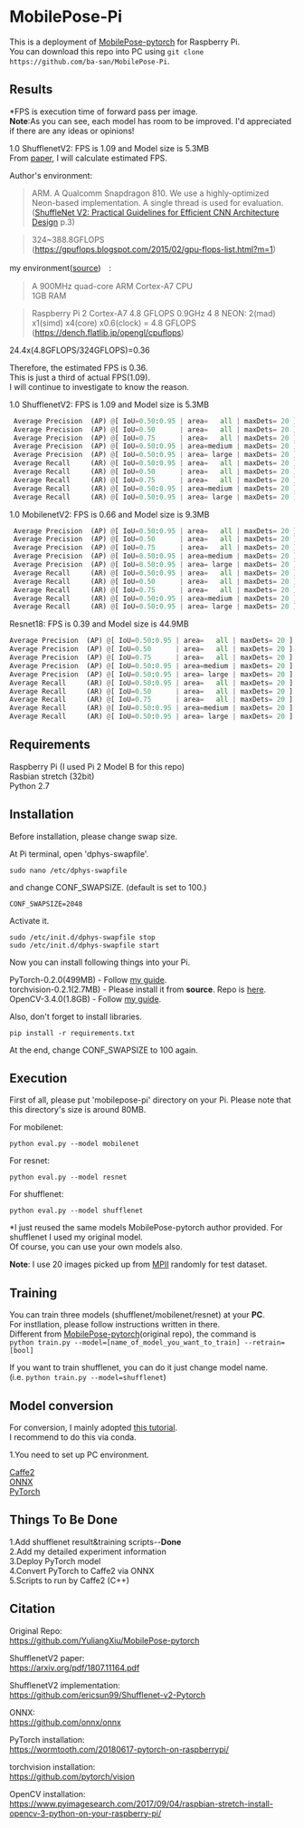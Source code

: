 # MobilePose-Pi

 This is a deployment of [MobilePose-pytorch](https://github.com/YuliangXiu/MobilePose-pytorch) for Raspberry Pi.  
 You can download this repo into PC using ```git clone https://github.com/ba-san/MobilePose-Pi```.  

## Results
*FPS is execution time of forward pass per image.  
**Note**:As you can see, each model has room to be improved. I'd appreciated if there are any ideas or opinions!  

1.0 ShufflenetV2: FPS is 1.09 and Model size is 5.3MB  
From [paper](https://arxiv.org/pdf/1807.11164.pdf), I will calculate estimated FPS.

Author's environment:
>ARM.
> A Qualcomm Snapdragon 810. We use a highly-optimized Neon-based
> implementation. A single thread is used for evaluation.
([ShuffleNet V2: Practical Guidelines for Efficient
CNN Architecture Design](https://arxiv.org/pdf/1807.11164.pdf) p.3)  

> 324~388.8GFLOPS  
(https://gpuflops.blogspot.com/2015/02/gpu-flops-list.html?m=1)  

my environment([source](https://www.raspberrypi.org/products/raspberry-pi-2-model-b/))　:
>  A 900MHz quad-core ARM Cortex-A7 CPU  
>  1GB RAM

> Raspberry Pi 2 	Cortex-A7 	4.8 GFLOPS 	0.9GHz 	4 	8 	NEON: 2(mad) x1(simd) x4(core) x0.6(clock) = 4.8 GFLOPS  
(https://dench.flatlib.jp/opengl/cpuflops)  

24.4x(4.8GFLOPS/324GFLOPS)=0.36  

Therefore, the estimated FPS is 0.36.  
This is just a third of actual FPS(1.09).  
I will continue to investigate to know the reason.  

1.0 ShufflenetV2: FPS is 1.09 and Model size is 5.3MB  
```python 
 Average Precision  (AP) @[ IoU=0.50:0.95 | area=   all | maxDets= 20 ] = 0.000
 Average Precision  (AP) @[ IoU=0.50      | area=   all | maxDets= 20 ] = 0.000
 Average Precision  (AP) @[ IoU=0.75      | area=   all | maxDets= 20 ] = 0.000
 Average Precision  (AP) @[ IoU=0.50:0.95 | area=medium | maxDets= 20 ] = -1.000
 Average Precision  (AP) @[ IoU=0.50:0.95 | area= large | maxDets= 20 ] = 0.000
 Average Recall     (AR) @[ IoU=0.50:0.95 | area=   all | maxDets= 20 ] = 0.000
 Average Recall     (AR) @[ IoU=0.50      | area=   all | maxDets= 20 ] = 0.000
 Average Recall     (AR) @[ IoU=0.75      | area=   all | maxDets= 20 ] = 0.000
 Average Recall     (AR) @[ IoU=0.50:0.95 | area=medium | maxDets= 20 ] = -1.000
 Average Recall     (AR) @[ IoU=0.50:0.95 | area= large | maxDets= 20 ] = 0.000
```

1.0 MobilenetV2: FPS is 0.66 and Model size is 9.3MB
```python
 Average Precision  (AP) @[ IoU=0.50:0.95 | area=   all | maxDets= 20 ] = 0.045
 Average Precision  (AP) @[ IoU=0.50      | area=   all | maxDets= 20 ] = 0.267
 Average Precision  (AP) @[ IoU=0.75      | area=   all | maxDets= 20 ] = 0.000
 Average Precision  (AP) @[ IoU=0.50:0.95 | area=medium | maxDets= 20 ] = -1.000
 Average Precision  (AP) @[ IoU=0.50:0.95 | area= large | maxDets= 20 ] = 0.052
 Average Recall     (AR) @[ IoU=0.50:0.95 | area=   all | maxDets= 20 ] = 0.115
 Average Recall     (AR) @[ IoU=0.50      | area=   all | maxDets= 20 ] = 0.500
 Average Recall     (AR) @[ IoU=0.75      | area=   all | maxDets= 20 ] = 0.000
 Average Recall     (AR) @[ IoU=0.50:0.95 | area=medium | maxDets= 20 ] = -1.000
 Average Recall     (AR) @[ IoU=0.50:0.95 | area= large | maxDets= 20 ] = 0.115
 ```
 
 Resnet18: FPS is 0.39 and Model size is 44.9MB
 ```python
 Average Precision  (AP) @[ IoU=0.50:0.95 | area=   all | maxDets= 20 ] = 0.257
 Average Precision  (AP) @[ IoU=0.50      | area=   all | maxDets= 20 ] = 0.642
 Average Precision  (AP) @[ IoU=0.75      | area=   all | maxDets= 20 ] = 0.208
 Average Precision  (AP) @[ IoU=0.50:0.95 | area=medium | maxDets= 20 ] = 0.309
 Average Precision  (AP) @[ IoU=0.50:0.95 | area= large | maxDets= 20 ] = 0.269
 Average Recall     (AR) @[ IoU=0.50:0.95 | area=   all | maxDets= 20 ] = 0.410
 Average Recall     (AR) @[ IoU=0.50      | area=   all | maxDets= 20 ] = 0.800
 Average Recall     (AR) @[ IoU=0.75      | area=   all | maxDets= 20 ] = 0.450
 Average Recall     (AR) @[ IoU=0.50:0.95 | area=medium | maxDets= 20 ] = 0.500
 Average Recall     (AR) @[ IoU=0.50:0.95 | area= large | maxDets= 20 ] = 0.400
 ```
 
## Requirements

 Raspberry Pi (I used Pi 2 Model B for this repo)  
 Rasbian stretch (32bit)  
 Python 2.7  

## Installation
  
Before installation, please change swap size.

At Pi terminal, open 'dphys-swapfile'.   
```shell
sudo nano /etc/dphys-swapfile
```
and change CONF_SWAPSIZE. (default is set to 100.)  
```shell
CONF_SWAPSIZE=2048
```
Activate it.  
```shell
sudo /etc/init.d/dphys-swapfile stop
sudo /etc/init.d/dphys-swapfile start
```
Now you can install following things into your Pi.

PyTorch-0.2.0(499MB) - Follow [my guide](https://github.com/ba-san/MobilePose-Pi/blob/master/PyTorch_Installation_Guide.md).  
torchvision-0.2.1(2.7MB)  - Please install it from **source**. Repo is [here](https://github.com/pytorch/vision).  
OpenCV-3.4.0(1.8GB) - Follow [my guide](https://github.com/ba-san/MobilePose-Pi/blob/master/OpenCV_Installation_Guide.md).  

Also, don't forget to install libraries.
```shell
pip install -r requirements.txt
```

At the end, change CONF_SWAPSIZE to 100 again.   
 
## Execution
First of all, please put 'mobilepose-pi' directory on your Pi.
Please note that this directory's size is around 80MB.

For mobilenet:   
 ```shell
python eval.py --model mobilenet
```
For resnet:  
```shell
python eval.py --model resnet
```
For shufflenet:  
```shell
python eval.py --model shufflenet
```
 
 *I just reused the same models MobilePose-pytorch author provided. For shufflenet I used my original model.  
 Of course, you can use your own models also.
 
**Note**: I use 20 images picked up from [MPII](http://human-pose.mpi-inf.mpg.de/) randomly for test dataset.
 
## Training
You can train three models (shufflenet/mobilenet/resnet) at your **PC**.  
For instllation, please follow instructions written in there.  
Different from [MobilePose-pytorch](https://github.com/YuliangXiu/MobilePose-pytorch)(original repo), the command is  
```python train.py --model=[name_of_model_you_want_to_train] --retrain=[bool]```

If you want to train shufflenet, you can do it just change model name.  
(i.e. ```python train.py --model=shufflenet```)  

## Model conversion
For conversion, I mainly adopted [this tutorial](https://pytorch.org/tutorials/advanced/super_resolution_with_caffe2.html#transfering-srresnet-using-onnx).  
I recommend to do this via conda.  

1.You need to set up PC environment.  

[Caffe2](https://caffe2.ai/docs/getting-started.html?platform=ubuntu&configuration=prebuilt)  
[ONNX](https://github.com/onnx/onnx)  
[PyTorch](https://github.com/pytorch/pytorch#from-source)  

## Things To Be Done  
1.Add shufflenet result&training scripts--**Done**  
2.Add my detailed experiment information    
3.Deploy PyTorch model  
4.Convert PyTorch to Caffe2 via ONNX  
5.Scripts to run by Caffe2 (C++)    

## Citation

Original Repo:  
https://github.com/YuliangXiu/MobilePose-pytorch  

ShufflenetV2 paper:  
https://arxiv.org/pdf/1807.11164.pdf

ShufflenetV2 implementation:  
https://github.com/ericsun99/Shufflenet-v2-Pytorch

ONNX:  
https://github.com/onnx/onnx

PyTorch installation:  
https://wormtooth.com/20180617-pytorch-on-raspberrypi/

torchvision installation:  
https://github.com/pytorch/vision  

OpenCV installation:  
https://www.pyimagesearch.com/2017/09/04/raspbian-stretch-install-opencv-3-python-on-your-raspberry-pi/  
